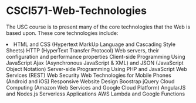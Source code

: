 # CSCI571-Web-Technologies
The USC course is to present many of the core technologies that the Web is based upon. These core technologies include:

<li>HTML and CSS (Hypertext MarkUp Language and Cascading Style Sheets)
HTTP (HyperText Transfer Protocol)
Web servers, their configuration and performance properties
Client-side Programming Using JavaScript
Ajax (Asynchronous JavaScript & XML) and JSON (JavaScript Object Notation)
Server-side Programming Using PHP and JavaScript
Web Services (REST)
Web Security
Web Technologies for Mobile Phones (Android and iOS)
Responsive Website Design
Boostrap
jQuery
Cloud Computing (Amazon Web Services and Google Cloud Platform)
AngularJS and Nodes.js
Serverless Applications
AWS Lambda and Google Functions
